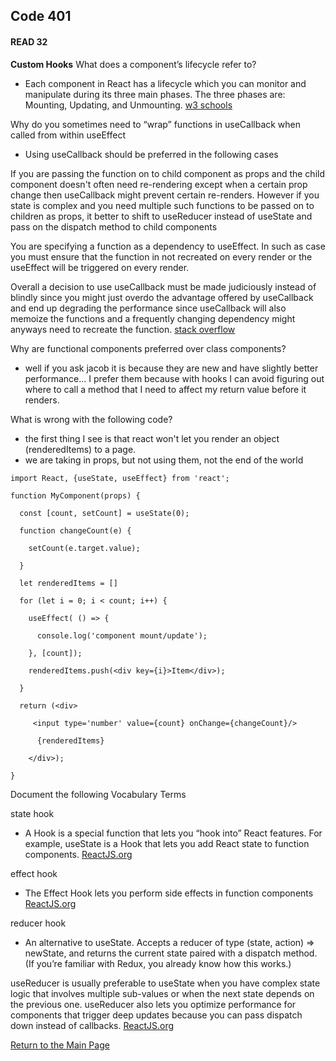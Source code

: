 ## Code 401
#### READ 32

**Custom Hooks**
What does a component’s lifecycle refer to?
- Each component in React has a lifecycle which you can monitor and manipulate during its three main phases. The three phases are: Mounting, Updating, and Unmounting. [w3 schools](https://www.w3schools.com/react/react_lifecycle.asp)

Why do you sometimes need to “wrap” functions in useCallback when called from within useEffect
- Using useCallback should be preferred in the following cases

If you are passing the function on to child component as props and the child component doesn't often need re-rendering except when a certain prop change then useCallback might prevent certain re-renders. However if you state is complex and you need multiple such functions to be passed on to children as props, it better to shift to useReducer instead of useState and pass on the dispatch method to child components

You are specifying a function as a dependency to useEffect. In such as case you must ensure that the function in not recreated on every render or the useEffect will be triggered on every render.

Overall a decision to use useCallback must be made judiciously instead of blindly since you might just overdo the advantage offered by useCallback and end up degrading the performance since useCallback will also memoize the functions and a frequently changing dependency might anyways need to recreate the function. [stack overflow](https://stackoverflow.com/questions/57156582/should-i-wrap-all-functions-that-defined-in-component-in-usecallback)

Why are functional components preferred over class components?
- well if you ask jacob it is because they are new and have slightly better performance... I prefer them because with hooks I can avoid figuring out where to call a method that I need to affect my return value before it renders.

What is wrong with the following code?
- the first thing I see is that react won't let you render an object (renderedItems) to a page.
- we are taking in props, but not using them, not the end of the world


`import React, {useState, useEffect} from 'react';`

`function MyComponent(props) {`

`  const [count, setCount] = useState(0);`

`  function changeCount(e) {`

`    setCount(e.target.value);`

`  }`

`  let renderedItems = []`

`  for (let i = 0; i < count; i++) {`

`    useEffect( () => {`

`      console.log('component mount/update');`

`    }, [count]);`

`    renderedItems.push(<div key={i}>Item</div>);`

`  }`

`  return (<div>`

`     <input type='number' value={count} onChange={changeCount}/>`

`      {renderedItems}`

`    </div>);`

`}`


Document the following Vocabulary Terms

state hook
- A Hook is a special function that lets you “hook into” React features. For example, useState is a Hook that lets you add React state to function components. [ReactJS.org](https://reactjs.org/docs/hooks-state.html)

effect hook
- The Effect Hook lets you perform side effects in function components [ReactJS.org](https://reactjs.org/docs/hooks-reference.html)

reducer hook
- An alternative to useState. Accepts a reducer of type (state, action) => newState, and returns the current state paired with a dispatch method. (If you’re familiar with Redux, you already know how this works.)

useReducer is usually preferable to useState when you have complex state logic that involves multiple sub-values or when the next state depends on the previous one. useReducer also lets you optimize performance for components that trigger deep updates because you can pass dispatch down instead of callbacks. [ReactJS.org](https://reactjs.org/docs/hooks-reference.html)

[Return to the Main Page](README.md)